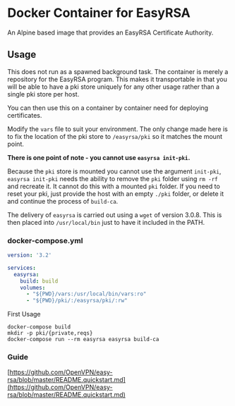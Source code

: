 # Docker Container for EasyRSA

An Alpine based image that provides an EasyRSA Certificate Authority.

## Usage

This does not run as a spawned background task. The container is merely a repository for the EasyRSA program. This makes it transportable in that you will be able to have a pki store uniquely for any other usage rather than a single pki store per host.

You can then use this on a container by container need for deploying certificates.

Modify the `vars` file to suit your environment. The only change made here is to fix the location of the pki store to `/easyrsa/pki` so it matches the mount point.

**There is one point of note - you cannot use `easyrsa init-pki`.**

Because the `pki` store is mounted you cannot use the argument `init-pki`, `easyrsa init-pki` needs the ability to remove the `pki` folder using `rm -rf` and recreate it. It cannot do this with a mounted `pki` folder. If you need to reset your pki, just provide the host with an empty `./pki` folder, or delete it and continue the process of `build-ca`.

The delivery of `easyrsa` is carried out using a `wget` of version 3.0.8. This is then placed into `/usr/local/bin` just to have it included in the PATH.

### docker-compose.yml

```yaml
version: '3.2'

services:
  easyrsa:
    build: build
    volumes:
      - "${PWD}/vars:/usr/local/bin/vars:ro"
      - "${PWD}/pki/:/easyrsa/pki/:rw"
```

First Usage

```shell
docker-compose build
mkdir -p pki/{private,reqs}
docker-compose run --rm easyrsa easyrsa build-ca
```

### Guide

[https://github.com/OpenVPN/easy-rsa/blob/master/README.quickstart.md](https://github.com/OpenVPN/easy-rsa/blob/master/README.quickstart.md)
